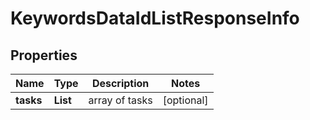 # KeywordsDataIdListResponseInfo


## Properties

| Name | Type | Description | Notes |
|------------ | ------------- | ------------- | -------------|
**tasks** | **List<KeywordsDataIdListTaskInfo>** | array of tasks |[optional]|